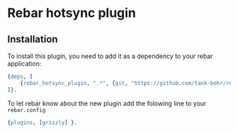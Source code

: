 # Rebar hotsync plugin

## Installation

To install this plugin, you need to add it as a dependency to your rebar application:

```erlang
{deps, [
    {rebar_hotsync_plugin, ".*", {git, "https://github.com/tank-bohr/rebar_hotsync_plugin.git"}}
]}.
```

To let rebar know about the new plugin add the folowing line to your `rebar.config`

```erlang
{plugins, [grizzly] }.
```